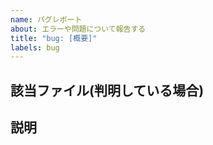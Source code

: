 ```yaml
---
name: バグレポート
about: エラーや問題について報告する
title: "bug: [概要]"
labels: bug
---
```


## 該当ファイル(判明している場合)
<!-- 
ファイルのPathを書いてください
例) addon-jp-community/CONTRIBUTING.md
 -->

## 説明
<!--
エラーや問題についてできるだけ詳細に書いてください。
コードのエラーならば、実際の結果と期待する結果を書いてください
-->
